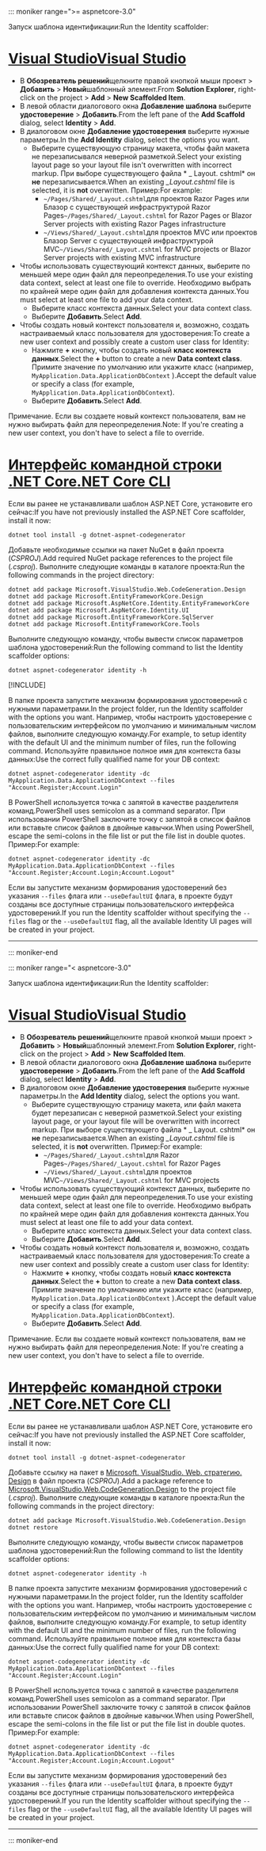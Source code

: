 ::: moniker range=">= aspnetcore-3.0"

<span data-ttu-id="c7da6-101">Запуск шаблона идентификации:</span><span class="sxs-lookup"><span data-stu-id="c7da6-101">Run the Identity scaffolder:</span></span>

# <a name="visual-studio"></a>[<span data-ttu-id="c7da6-102">Visual Studio</span><span class="sxs-lookup"><span data-stu-id="c7da6-102">Visual Studio</span></span>](#tab/visual-studio)

* <span data-ttu-id="c7da6-103">В **Обозреватель решений**щелкните правой кнопкой мыши проект > **Добавить** > **Новый**шаблонный элемент.</span><span class="sxs-lookup"><span data-stu-id="c7da6-103">From **Solution Explorer**, right-click on the project > **Add** > **New Scaffolded Item**.</span></span>
* <span data-ttu-id="c7da6-104">В левой области диалогового окна **Добавление шаблона** выберите **удостоверение** > **Добавить**.</span><span class="sxs-lookup"><span data-stu-id="c7da6-104">From the left pane of the **Add Scaffold** dialog, select **Identity** > **Add**.</span></span>
* <span data-ttu-id="c7da6-105">В диалоговом окне **Добавление удостоверения** выберите нужные параметры.</span><span class="sxs-lookup"><span data-stu-id="c7da6-105">In the **Add Identity** dialog, select the options you want.</span></span>
  * <span data-ttu-id="c7da6-106">Выберите существующую страницу макета, чтобы файл макета не перезаписывался неверной разметкой.</span><span class="sxs-lookup"><span data-stu-id="c7da6-106">Select your existing layout page so your layout file isn't overwritten with incorrect markup.</span></span> <span data-ttu-id="c7da6-107">При выборе существующего файла \* \_ Layout. cshtml\* он **не** перезаписывается.</span><span class="sxs-lookup"><span data-stu-id="c7da6-107">When an existing *\_Layout.cshtml* file is selected, it is **not** overwritten.</span></span> <span data-ttu-id="c7da6-108">Пример:</span><span class="sxs-lookup"><span data-stu-id="c7da6-108">For example:</span></span>
    * <span data-ttu-id="c7da6-109">`~/Pages/Shared/_Layout.cshtml`для проектов Razor Pages или Блазор с существующей инфраструктурой Razor Pages</span><span class="sxs-lookup"><span data-stu-id="c7da6-109">`~/Pages/Shared/_Layout.cshtml` for Razor Pages or Blazor Server projects with existing Razor Pages infrastructure</span></span>
    * <span data-ttu-id="c7da6-110">`~/Views/Shared/_Layout.cshtml`для проектов MVC или проектов Блазор Server с существующей инфраструктурой MVC</span><span class="sxs-lookup"><span data-stu-id="c7da6-110">`~/Views/Shared/_Layout.cshtml` for MVC projects or Blazor Server projects with existing MVC infrastructure</span></span>
* <span data-ttu-id="c7da6-111">Чтобы использовать существующий контекст данных, выберите по меньшей мере один файл для переопределения.</span><span class="sxs-lookup"><span data-stu-id="c7da6-111">To use your existing data context, select at least one file to override.</span></span> <span data-ttu-id="c7da6-112">Необходимо выбрать по крайней мере один файл для добавления контекста данных.</span><span class="sxs-lookup"><span data-stu-id="c7da6-112">You must select at least one file to add your data context.</span></span>
  * <span data-ttu-id="c7da6-113">Выберите класс контекста данных.</span><span class="sxs-lookup"><span data-stu-id="c7da6-113">Select your data context class.</span></span>
  * <span data-ttu-id="c7da6-114">Выберите **Добавить**.</span><span class="sxs-lookup"><span data-stu-id="c7da6-114">Select **Add**.</span></span>
* <span data-ttu-id="c7da6-115">Чтобы создать новый контекст пользователя и, возможно, создать настраиваемый класс пользователя для удостоверения:</span><span class="sxs-lookup"><span data-stu-id="c7da6-115">To create a new user context and possibly create a custom user class for Identity:</span></span>
  * <span data-ttu-id="c7da6-116">Нажмите **+** кнопку, чтобы создать новый **класс контекста данных**.</span><span class="sxs-lookup"><span data-stu-id="c7da6-116">Select the **+** button to create a new **Data context class**.</span></span> <span data-ttu-id="c7da6-117">Примите значение по умолчанию или укажите класс (например, `MyApplication.Data.ApplicationDbContext` ).</span><span class="sxs-lookup"><span data-stu-id="c7da6-117">Accept the default value or specify a class (for example, `MyApplication.Data.ApplicationDbContext`).</span></span>
  * <span data-ttu-id="c7da6-118">Выберите **Добавить**.</span><span class="sxs-lookup"><span data-stu-id="c7da6-118">Select **Add**.</span></span>

<span data-ttu-id="c7da6-119">Примечание. Если вы создаете новый контекст пользователя, вам не нужно выбирать файл для переопределения.</span><span class="sxs-lookup"><span data-stu-id="c7da6-119">Note: If you're creating a new user context, you don't have to select a file to override.</span></span>

# <a name="net-core-cli"></a>[<span data-ttu-id="c7da6-120">Интерфейс командной строки .NET Core</span><span class="sxs-lookup"><span data-stu-id="c7da6-120">.NET Core CLI</span></span>](#tab/netcore-cli)

<span data-ttu-id="c7da6-121">Если вы ранее не устанавливали шаблон ASP.NET Core, установите его сейчас:</span><span class="sxs-lookup"><span data-stu-id="c7da6-121">If you have not previously installed the ASP.NET Core scaffolder, install it now:</span></span>

```dotnetcli
dotnet tool install -g dotnet-aspnet-codegenerator
```

<span data-ttu-id="c7da6-122">Добавьте необходимые ссылки на пакет NuGet в файл проекта (*CSPROJ*).</span><span class="sxs-lookup"><span data-stu-id="c7da6-122">Add required NuGet package references to the project file (*.csproj*).</span></span> <span data-ttu-id="c7da6-123">Выполните следующие команды в каталоге проекта:</span><span class="sxs-lookup"><span data-stu-id="c7da6-123">Run the following commands in the project directory:</span></span>

```dotnetcli
dotnet add package Microsoft.VisualStudio.Web.CodeGeneration.Design
dotnet add package Microsoft.EntityFrameworkCore.Design
dotnet add package Microsoft.AspNetCore.Identity.EntityFrameworkCore
dotnet add package Microsoft.AspNetCore.Identity.UI
dotnet add package Microsoft.EntityFrameworkCore.SqlServer
dotnet add package Microsoft.EntityFrameworkCore.Tools
```

<span data-ttu-id="c7da6-124">Выполните следующую команду, чтобы вывести список параметров шаблона удостоверений:</span><span class="sxs-lookup"><span data-stu-id="c7da6-124">Run the following command to list the Identity scaffolder options:</span></span>

```dotnetcli
dotnet aspnet-codegenerator identity -h
```

[!INCLUDE[](~/includes/scaffoldTFM.md)]

<span data-ttu-id="c7da6-125">В папке проекта запустите механизм формирования удостоверений с нужными параметрами.</span><span class="sxs-lookup"><span data-stu-id="c7da6-125">In the project folder, run the Identity scaffolder with the options you want.</span></span> <span data-ttu-id="c7da6-126">Например, чтобы настроить удостоверение с пользовательским интерфейсом по умолчанию и минимальным числом файлов, выполните следующую команду.</span><span class="sxs-lookup"><span data-stu-id="c7da6-126">For example, to setup identity with the default UI and the minimum number of files, run the following command.</span></span> <span data-ttu-id="c7da6-127">Используйте правильное полное имя для контекста базы данных:</span><span class="sxs-lookup"><span data-stu-id="c7da6-127">Use the correct fully qualified name for your DB context:</span></span>

```dotnetcli
dotnet aspnet-codegenerator identity -dc MyApplication.Data.ApplicationDbContext --files "Account.Register;Account.Login"
```

<span data-ttu-id="c7da6-128">В PowerShell используется точка с запятой в качестве разделителя команд.</span><span class="sxs-lookup"><span data-stu-id="c7da6-128">PowerShell uses semicolon as a command separator.</span></span> <span data-ttu-id="c7da6-129">При использовании PowerShell заключите точку с запятой в список файлов или вставьте список файлов в двойные кавычки.</span><span class="sxs-lookup"><span data-stu-id="c7da6-129">When using PowerShell, escape the semi-colons in the file list or put the file list in double quotes.</span></span> <span data-ttu-id="c7da6-130">Пример:</span><span class="sxs-lookup"><span data-stu-id="c7da6-130">For example:</span></span>

```dotnetcli
dotnet aspnet-codegenerator identity -dc MyApplication.Data.ApplicationDbContext --files "Account.Register;Account.Login;Account.Logout"
```

<span data-ttu-id="c7da6-131">Если вы запустите механизм формирования удостоверений без указания `--files` флага или `--useDefaultUI` флага, в проекте будут созданы все доступные страницы пользовательского интерфейса удостоверений.</span><span class="sxs-lookup"><span data-stu-id="c7da6-131">If you run the Identity scaffolder without specifying the `--files` flag or the `--useDefaultUI` flag, all the available Identity UI pages will be created in your project.</span></span>

---

::: moniker-end

::: moniker range="< aspnetcore-3.0"

<span data-ttu-id="c7da6-132">Запуск шаблона идентификации:</span><span class="sxs-lookup"><span data-stu-id="c7da6-132">Run the Identity scaffolder:</span></span>

# <a name="visual-studio"></a>[<span data-ttu-id="c7da6-133">Visual Studio</span><span class="sxs-lookup"><span data-stu-id="c7da6-133">Visual Studio</span></span>](#tab/visual-studio)

* <span data-ttu-id="c7da6-134">В **Обозреватель решений**щелкните правой кнопкой мыши проект > **Добавить** > **Новый**шаблонный элемент.</span><span class="sxs-lookup"><span data-stu-id="c7da6-134">From **Solution Explorer**, right-click on the project > **Add** > **New Scaffolded Item**.</span></span>
* <span data-ttu-id="c7da6-135">В левой области диалогового окна **Добавление шаблона** выберите **удостоверение** > **Добавить**.</span><span class="sxs-lookup"><span data-stu-id="c7da6-135">From the left pane of the **Add Scaffold** dialog, select **Identity** > **Add**.</span></span>
* <span data-ttu-id="c7da6-136">В диалоговом окне **Добавление удостоверения** выберите нужные параметры.</span><span class="sxs-lookup"><span data-stu-id="c7da6-136">In the **Add Identity** dialog, select the options you want.</span></span>
  * <span data-ttu-id="c7da6-137">Выберите существующую страницу макета, или файл макета будет перезаписан с неверной разметкой.</span><span class="sxs-lookup"><span data-stu-id="c7da6-137">Select your existing layout page, or your layout file will be overwritten with incorrect markup.</span></span> <span data-ttu-id="c7da6-138">При выборе существующего файла \* \_ Layout. cshtml\* он **не** перезаписывается.</span><span class="sxs-lookup"><span data-stu-id="c7da6-138">When an existing *\_Layout.cshtml* file is selected, it is **not** overwritten.</span></span> <span data-ttu-id="c7da6-139">Пример:</span><span class="sxs-lookup"><span data-stu-id="c7da6-139">For example:</span></span>
    * <span data-ttu-id="c7da6-140">`~/Pages/Shared/_Layout.cshtml`для Razor Pages</span><span class="sxs-lookup"><span data-stu-id="c7da6-140">`~/Pages/Shared/_Layout.cshtml` for Razor Pages</span></span>
    * <span data-ttu-id="c7da6-141">`~/Views/Shared/_Layout.cshtml`для проектов MVC</span><span class="sxs-lookup"><span data-stu-id="c7da6-141">`~/Views/Shared/_Layout.cshtml` for MVC projects</span></span>
* <span data-ttu-id="c7da6-142">Чтобы использовать существующий контекст данных, выберите по меньшей мере один файл для переопределения.</span><span class="sxs-lookup"><span data-stu-id="c7da6-142">To use your existing data context, select at least one file to override.</span></span> <span data-ttu-id="c7da6-143">Необходимо выбрать по крайней мере один файл для добавления контекста данных.</span><span class="sxs-lookup"><span data-stu-id="c7da6-143">You must select at least one file to add your data context.</span></span>
  * <span data-ttu-id="c7da6-144">Выберите класс контекста данных.</span><span class="sxs-lookup"><span data-stu-id="c7da6-144">Select your data context class.</span></span>
  * <span data-ttu-id="c7da6-145">Выберите **Добавить**.</span><span class="sxs-lookup"><span data-stu-id="c7da6-145">Select **Add**.</span></span>
* <span data-ttu-id="c7da6-146">Чтобы создать новый контекст пользователя и, возможно, создать настраиваемый класс пользователя для удостоверения:</span><span class="sxs-lookup"><span data-stu-id="c7da6-146">To create a new user context and possibly create a custom user class for Identity:</span></span>
  * <span data-ttu-id="c7da6-147">Нажмите **+** кнопку, чтобы создать новый **класс контекста данных**.</span><span class="sxs-lookup"><span data-stu-id="c7da6-147">Select the **+** button to create a new **Data context class**.</span></span> <span data-ttu-id="c7da6-148">Примите значение по умолчанию или укажите класс (например, `MyApplication.Data.ApplicationDbContext` ).</span><span class="sxs-lookup"><span data-stu-id="c7da6-148">Accept the default value or specify a class (for example, `MyApplication.Data.ApplicationDbContext`).</span></span>
  * <span data-ttu-id="c7da6-149">Выберите **Добавить**.</span><span class="sxs-lookup"><span data-stu-id="c7da6-149">Select **Add**.</span></span>

<span data-ttu-id="c7da6-150">Примечание. Если вы создаете новый контекст пользователя, вам не нужно выбирать файл для переопределения.</span><span class="sxs-lookup"><span data-stu-id="c7da6-150">Note: If you're creating a new user context, you don't have to select a file to override.</span></span>

# <a name="net-core-cli"></a>[<span data-ttu-id="c7da6-151">Интерфейс командной строки .NET Core</span><span class="sxs-lookup"><span data-stu-id="c7da6-151">.NET Core CLI</span></span>](#tab/netcore-cli)

<span data-ttu-id="c7da6-152">Если вы ранее не устанавливали шаблон ASP.NET Core, установите его сейчас:</span><span class="sxs-lookup"><span data-stu-id="c7da6-152">If you have not previously installed the ASP.NET Core scaffolder, install it now:</span></span>

```dotnetcli
dotnet tool install -g dotnet-aspnet-codegenerator
```

<span data-ttu-id="c7da6-153">Добавьте ссылку на пакет в [Microsoft. VisualStudio. Web. стратегию. Design](https://www.nuget.org/packages/Microsoft.VisualStudio.Web.CodeGeneration.Design/) в файл проекта (*CSPROJ*).</span><span class="sxs-lookup"><span data-stu-id="c7da6-153">Add a package reference to [Microsoft.VisualStudio.Web.CodeGeneration.Design](https://www.nuget.org/packages/Microsoft.VisualStudio.Web.CodeGeneration.Design/) to the project file (*.csproj*).</span></span> <span data-ttu-id="c7da6-154">Выполните следующие команды в каталоге проекта:</span><span class="sxs-lookup"><span data-stu-id="c7da6-154">Run the following commands in the project directory:</span></span>

```dotnetcli
dotnet add package Microsoft.VisualStudio.Web.CodeGeneration.Design
dotnet restore
```

<span data-ttu-id="c7da6-155">Выполните следующую команду, чтобы вывести список параметров шаблона удостоверений:</span><span class="sxs-lookup"><span data-stu-id="c7da6-155">Run the following command to list the Identity scaffolder options:</span></span>

```dotnetcli
dotnet aspnet-codegenerator identity -h
```

<span data-ttu-id="c7da6-156">В папке проекта запустите механизм формирования удостоверений с нужными параметрами.</span><span class="sxs-lookup"><span data-stu-id="c7da6-156">In the project folder, run the Identity scaffolder with the options you want.</span></span> <span data-ttu-id="c7da6-157">Например, чтобы настроить удостоверение с пользовательским интерфейсом по умолчанию и минимальным числом файлов, выполните следующую команду.</span><span class="sxs-lookup"><span data-stu-id="c7da6-157">For example, to setup identity with the default UI and the minimum number of files, run the following command.</span></span> <span data-ttu-id="c7da6-158">Используйте правильное полное имя для контекста базы данных:</span><span class="sxs-lookup"><span data-stu-id="c7da6-158">Use the correct fully qualified name for your DB context:</span></span>

```dotnetcli
dotnet aspnet-codegenerator identity -dc MyApplication.Data.ApplicationDbContext --files "Account.Register;Account.Login"
```

<span data-ttu-id="c7da6-159">В PowerShell используется точка с запятой в качестве разделителя команд.</span><span class="sxs-lookup"><span data-stu-id="c7da6-159">PowerShell uses semicolon as a command separator.</span></span> <span data-ttu-id="c7da6-160">При использовании PowerShell заключите точку с запятой в список файлов или вставьте список файлов в двойные кавычки.</span><span class="sxs-lookup"><span data-stu-id="c7da6-160">When using PowerShell, escape the semi-colons in the file list or put the file list in double quotes.</span></span> <span data-ttu-id="c7da6-161">Пример:</span><span class="sxs-lookup"><span data-stu-id="c7da6-161">For example:</span></span>

```dotnetcli
dotnet aspnet-codegenerator identity -dc MyApplication.Data.ApplicationDbContext --files "Account.Register;Account.Login;Account.Logout"
```

<span data-ttu-id="c7da6-162">Если вы запустите механизм формирования удостоверений без указания `--files` флага или `--useDefaultUI` флага, в проекте будут созданы все доступные страницы пользовательского интерфейса удостоверений.</span><span class="sxs-lookup"><span data-stu-id="c7da6-162">If you run the Identity scaffolder without specifying the `--files` flag or the `--useDefaultUI` flag, all the available Identity UI pages will be created in your project.</span></span>

---

::: moniker-end
